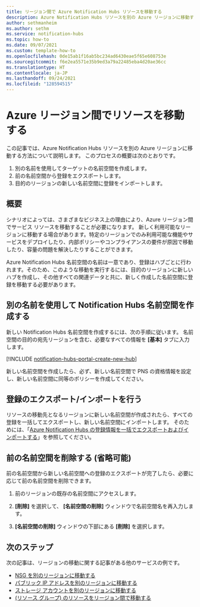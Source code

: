 ```yaml
---
title: リージョン間で Azure Notification Hubs リソースを移動する
description: Azure Notification Hubs リソースを別の Azure リージョンに移動する方法について説明します。
author: sethmanheim
ms.author: sethm
ms.service: notification-hubs
ms.topic: how-to
ms.date: 09/07/2021
ms.custom: template-how-to
ms.openlocfilehash: 0de15ab1f16ab5bc234ad6430eae5f65e608753e
ms.sourcegitcommit: f6e2ea5571e35b9ed3a79a22485eba4d20ae36cc
ms.translationtype: HT
ms.contentlocale: ja-JP
ms.lasthandoff: 09/24/2021
ms.locfileid: "128594515"
---
```

# <a name="move-resources-between-azure-regions"></a>Azure リージョン間でリソースを移動する

この記事では、Azure Notification Hubs リソースを別の Azure リージョンに移動する方法について説明します。 このプロセスの概要は次のとおりです。

1. 別の名前を使用してターゲットの名前空間を作成します。
1. 前の名前空間から登録をエクスポートします。
1. 目的のリージョンの新しい名前空間に登録をインポートします。

## <a name="overview"></a>概要

シナリオによっては、さまざまなビジネス上の理由により、Azure リージョン間でサービス リソースを移動することが必要になります。 新しく利用可能なリージョンに移動する場合があります。特定のリージョンでのみ利用可能な機能やサービスをデプロイしたり、内部ポリシーやコンプライアンスの要件が原因で移動したり、容量の問題を解決したりすることができます。

Azure Notification Hubs 名前空間の名前は一意であり、登録はハブごとに行われます。そのため、このような移動を実行するには、目的のリージョンに新しいハブを作成し、その他すべての関連データと共に、新しく作成した名前空間に登録を移動する必要があります。

## <a name="create-a-notification-hubs-namespace-with-a-different-name"></a>別の名前を使用して Notification Hubs 名前空間を作成する

新しい Notification Hubs 名前空間を作成するには、次の手順に従います。 名前空間の目的の宛先リージョンを含む、必要なすべての情報を **[基本]** タブに入力します。

[!INCLUDE [notification-hubs-portal-create-new-hub](../../includes/notification-hubs-portal-create-new-hub.md)]

新しい名前空間を作成したら、必ず、新しい名前空間で PNS の資格情報を設定し、新しい名前空間に同等のポリシーを作成してください。

## <a name="exportimport-registrations"></a>登録のエクスポート/インポートを行う

リソースの移動先となるリージョンに新しい名前空間が作成されたら、すべての登録を一括してエクスポートし、新しい名前空間にインポートします。 そのためには、「[Azure Notification Hubs の登録情報を一括でエクスポートおよびインポートする](export-modify-registrations-bulk.md)」を参照してください。

## <a name="delete-the-previous-namespace-optional"></a>前の名前空間を削除する (省略可能)

前の名前空間から新しい名前空間への登録のエクスポートが完了したら、必要に応じて前の名前空間を削除できます。

1. 前のリージョンの既存の名前空間にアクセスします。

2. **[削除]** を選択して、 **[名前空間の削除]** ウィンドウで名前空間名を再入力します。

3. **[名前空間の削除]** ウィンドウの下部にある **[削除]** を選択します。

## <a name="next-steps"></a>次のステップ

次の記事は、リージョンの移動に関する記事がある他のサービスの例です。

- [NSG を別のリージョンに移動する](/azure/virtual-network/move-across-regions-nsg-portal)
- [パブリック IP アドレスを別のリージョンに移動する](/azure/virtual-network/move-across-regions-publicip-portal)
- [ストレージ アカウントを別のリージョンに移動する](/azure/storage/common/storage-account-move?toc=%2Fazure%2Fstorage%2Fblobs%2Ftoc.json&tabs=azure-portal)
- [(リソース グループ) のリソースをリージョン間で移動する](/azure/resource-mover/move-region-within-resource-group#:~:text=1%20In%20the%20Azure%20portal%2C%20open%20the%20relevant,you%20want%20to%20move.%20...%20More%20items...%20)
